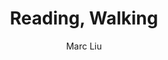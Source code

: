 ---
layout: exhibit
title: "Reading, Walking"
author: Marc Liu
post_description: "Come take a walk and explore your surroundings: each word is a portal to a different Wikipedia article, a different place on the internet. What path will you carve out for yourself?"
demo: /assets/exhibit_previews/readingwalking/readingwalking_preview.mp4
demo_poster: /assets/exhibit_previews/readingwalking/readingwalking_preview_poster.png
link: https://marcar0ni.github.io/reading-walking/
permalink: /exhibits#readingwalking
---